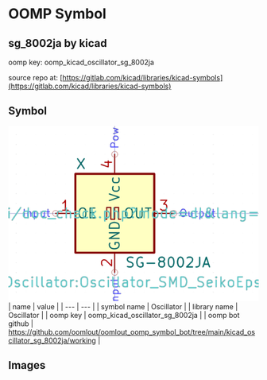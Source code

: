 # OOMP Symbol  
## sg_8002ja  by kicad  
  
oomp key: oomp_kicad_oscillator_sg_8002ja  
  
source repo at: [https://gitlab.com/kicad/libraries/kicad-symbols](https://gitlab.com/kicad/libraries/kicad-symbols)  
## Symbol  
  
[![working.png](working_600.png)](working.png)  
| name | value | 
| --- | --- | 
| symbol name | Oscillator | 
| library name | Oscillator | 
| oomp key | oomp_kicad_oscillator_sg_8002ja | 
| oomp bot github | https://github.com/oomlout/oomlout_oomp_symbol_bot/tree/main/kicad_oscillator_sg_8002ja/working | 
## Images  
